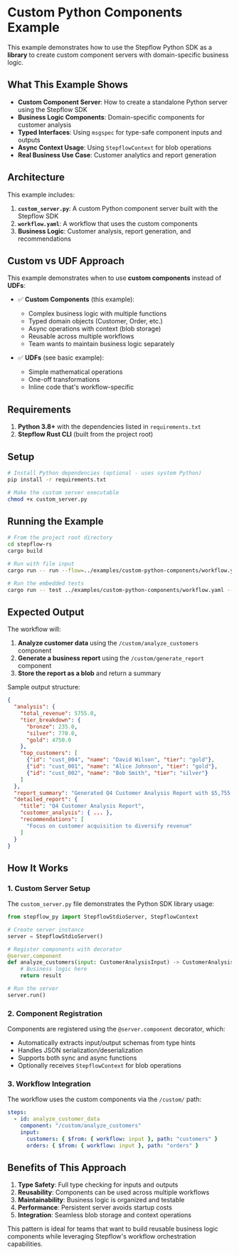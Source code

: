 # Custom Python Components Example

This example demonstrates how to use the Stepflow Python SDK as a **library** to create custom component servers with domain-specific business logic.

## What This Example Shows

- **Custom Component Server**: How to create a standalone Python server using the Stepflow SDK
- **Business Logic Components**: Domain-specific components for customer analysis
- **Typed Interfaces**: Using `msgspec` for type-safe component inputs and outputs
- **Async Context Usage**: Using `StepflowContext` for blob operations
- **Real Business Use Case**: Customer analytics and report generation

## Architecture

This example includes:

1. **`custom_server.py`**: A custom Python component server built with the Stepflow SDK
2. **`workflow.yaml`**: A workflow that uses the custom components
3. **Business Logic**: Customer analysis, report generation, and recommendations

## Custom vs UDF Approach

This example demonstrates when to use **custom components** instead of **UDFs**:

- ✅ **Custom Components** (this example):
  - Complex business logic with multiple functions
  - Typed domain objects (Customer, Order, etc.)
  - Async operations with context (blob storage)
  - Reusable across multiple workflows
  - Team wants to maintain business logic separately

- ✅ **UDFs** (see basic example):
  - Simple mathematical operations
  - One-off transformations
  - Inline code that's workflow-specific

## Requirements

1. **Python 3.8+** with the dependencies listed in `requirements.txt`
2. **Stepflow Rust CLI** (built from the project root)

## Setup

```sh
# Install Python dependencies (optional - uses system Python)
pip install -r requirements.txt

# Make the custom server executable
chmod +x custom_server.py
```

## Running the Example

```sh
# From the project root directory
cd stepflow-rs
cargo build

# Run with file input
cargo run -- run --flow=../examples/custom-python-components/workflow.yaml --input=../examples/custom-python-components/input.json --config=../examples/custom-python-components/stepflow-config.yml

# Run the embedded tests
cargo run -- test ../examples/custom-python-components/workflow.yaml --config=../examples/custom-python-components/stepflow-config.yml
```

## Expected Output

The workflow will:

1. **Analyze customer data** using the `/custom/analyze_customers` component
2. **Generate a business report** using the `/custom/generate_report` component
3. **Store the report as a blob** and return a summary

Sample output structure:
```json
{
  "analysis": {
    "total_revenue": 5755.0,
    "tier_breakdown": {
      "bronze": 235.0,
      "silver": 770.0,
      "gold": 4750.0
    },
    "top_customers": [
      {"id": "cust_004", "name": "David Wilson", "tier": "gold"},
      {"id": "cust_001", "name": "Alice Johnson", "tier": "gold"},
      {"id": "cust_002", "name": "Bob Smith", "tier": "silver"}
    ]
  },
  "report_summary": "Generated Q4 Customer Analysis Report with $5,755.00 total revenue. Top customers: David Wilson, Alice Johnson, Bob Smith",
  "detailed_report": {
    "title": "Q4 Customer Analysis Report",
    "customer_analysis": { ... },
    "recommendations": [
      "Focus on customer acquisition to diversify revenue"
    ]
  }
}
```

## How It Works

### 1. Custom Server Setup

The `custom_server.py` file demonstrates the Python SDK library usage:

```python
from stepflow_py import StepflowStdioServer, StepflowContext

# Create server instance
server = StepflowStdioServer()

# Register components with decorator
@server.component
def analyze_customers(input: CustomerAnalysisInput) -> CustomerAnalysisOutput:
    # Business logic here
    return result

# Run the server
server.run()
```

### 2. Component Registration

Components are registered using the `@server.component` decorator, which:
- Automatically extracts input/output schemas from type hints
- Handles JSON serialization/deserialization
- Supports both sync and async functions
- Optionally receives `StepflowContext` for blob operations

### 3. Workflow Integration

The workflow uses the custom components via the `/custom/` path:

```yaml
steps:
  - id: analyze_customer_data
    component: "/custom/analyze_customers"
    input:
      customers: { $from: { workflow: input }, path: "customers" }
      orders: { $from: { workflow: input }, path: "orders" }
```

## Benefits of This Approach

1. **Type Safety**: Full type checking for inputs and outputs
2. **Reusability**: Components can be used across multiple workflows
3. **Maintainability**: Business logic is organized and testable
4. **Performance**: Persistent server avoids startup costs
5. **Integration**: Seamless blob storage and context operations

This pattern is ideal for teams that want to build reusable business logic components while leveraging Stepflow's workflow orchestration capabilities.